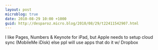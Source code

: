 ```yaml
---
layout: post
microblog: true
date: 2010-08-29 10:00 +1000
guid: http://desparoz.micro.blog/2010/08/29/t22411542907.html
---
```

I like Pages, Numbers &amp; Keynote for iPad, but Apple needs to setup cloud sync (MobileMe iDisk) else ppl will use apps that do it w/ Dropbox
